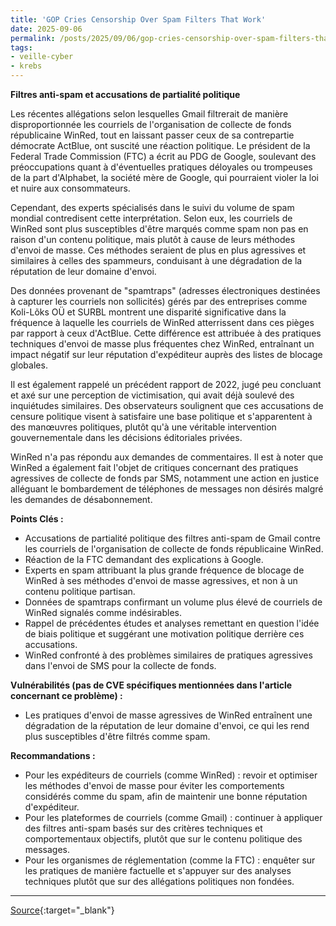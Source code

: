 ```yaml
---
title: 'GOP Cries Censorship Over Spam Filters That Work'
date: 2025-09-06
permalink: /posts/2025/09/06/gop-cries-censorship-over-spam-filters-that-work/
tags:
- veille-cyber
- krebs
---
```

**Filtres anti-spam et accusations de partialité politique**

Les récentes allégations selon lesquelles Gmail filtrerait de manière disproportionnée les courriels de l'organisation de collecte de fonds républicaine WinRed, tout en laissant passer ceux de sa contrepartie démocrate ActBlue, ont suscité une réaction politique. Le président de la Federal Trade Commission (FTC) a écrit au PDG de Google, soulevant des préoccupations quant à d'éventuelles pratiques déloyales ou trompeuses de la part d'Alphabet, la société mère de Google, qui pourraient violer la loi et nuire aux consommateurs.

Cependant, des experts spécialisés dans le suivi du volume de spam mondial contredisent cette interprétation. Selon eux, les courriels de WinRed sont plus susceptibles d'être marqués comme spam non pas en raison d'un contenu politique, mais plutôt à cause de leurs méthodes d'envoi de masse. Ces méthodes seraient de plus en plus agressives et similaires à celles des spammeurs, conduisant à une dégradation de la réputation de leur domaine d'envoi.

Des données provenant de "spamtraps" (adresses électroniques destinées à capturer les courriels non sollicités) gérés par des entreprises comme Koli-Lõks OÜ et SURBL montrent une disparité significative dans la fréquence à laquelle les courriels de WinRed atterrissent dans ces pièges par rapport à ceux d'ActBlue. Cette différence est attribuée à des pratiques techniques d'envoi de masse plus fréquentes chez WinRed, entraînant un impact négatif sur leur réputation d'expéditeur auprès des listes de blocage globales.

Il est également rappelé un précédent rapport de 2022, jugé peu concluant et axé sur une perception de victimisation, qui avait déjà soulevé des inquiétudes similaires. Des observateurs soulignent que ces accusations de censure politique visent à satisfaire une base politique et s'apparentent à des manœuvres politiques, plutôt qu'à une véritable intervention gouvernementale dans les décisions éditoriales privées.

WinRed n'a pas répondu aux demandes de commentaires. Il est à noter que WinRed a également fait l'objet de critiques concernant des pratiques agressives de collecte de fonds par SMS, notamment une action en justice alléguant le bombardement de téléphones de messages non désirés malgré les demandes de désabonnement.

**Points Clés :**

*   Accusations de partialité politique des filtres anti-spam de Gmail contre les courriels de l'organisation de collecte de fonds républicaine WinRed.
*   Réaction de la FTC demandant des explications à Google.
*   Experts en spam attribuant la plus grande fréquence de blocage de WinRed à ses méthodes d'envoi de masse agressives, et non à un contenu politique partisan.
*   Données de spamtraps confirmant un volume plus élevé de courriels de WinRed signalés comme indésirables.
*   Rappel de précédentes études et analyses remettant en question l'idée de biais politique et suggérant une motivation politique derrière ces accusations.
*   WinRed confronté à des problèmes similaires de pratiques agressives dans l'envoi de SMS pour la collecte de fonds.

**Vulnérabilités (pas de CVE spécifiques mentionnées dans l'article concernant ce problème) :**

*   Les pratiques d'envoi de masse agressives de WinRed entraînent une dégradation de la réputation de leur domaine d'envoi, ce qui les rend plus susceptibles d'être filtrés comme spam.

**Recommandations :**

*   Pour les expéditeurs de courriels (comme WinRed) : revoir et optimiser les méthodes d'envoi de masse pour éviter les comportements considérés comme du spam, afin de maintenir une bonne réputation d'expéditeur.
*   Pour les plateformes de courriels (comme Gmail) : continuer à appliquer des filtres anti-spam basés sur des critères techniques et comportementaux objectifs, plutôt que sur le contenu politique des messages.
*   Pour les organismes de réglementation (comme la FTC) : enquêter sur les pratiques de manière factuelle et s'appuyer sur des analyses techniques plutôt que sur des allégations politiques non fondées.

---
[Source](https://krebsonsecurity.com/2025/09/gop-cries-censorship-over-spam-filters-that-work/){:target="_blank"}
